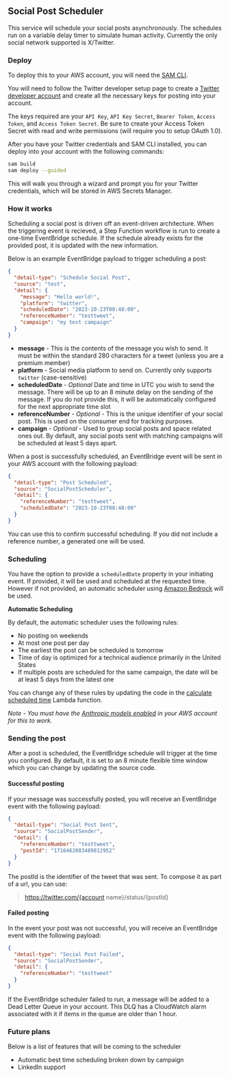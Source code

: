## Social Post Scheduler

This service will schedule your social posts asynchronously. The schedules run on a variable delay timer to simulate human activity. Currently the only social network supported is X/Twitter.

### Deploy

To deploy this to your AWS account, you will need the [SAM CLI](https://docs.aws.amazon.com/serverless-application-model/latest/developerguide/install-sam-cli.html).

You will need to follow the Twitter developer setup page to create a [Twitter developer account](https://developer.twitter.com/en) and create all the necessary keys for posting into your account.

The keys required are your `API Key`, `API Key Secret`, `Bearer Token`, `Access Token`, and `Access Token Secret`. Be sure to create your Access Token Secret with read and write permissions (will require you to setup OAuth 1.0).

After you have your Twitter credentials and SAM CLI installed, you can deploy into your account with the following commands:

```bash
sam build
sam deploy --guided
```

This will walk you through a wizard and prompt you for your Twitter credentials, which will be stored in AWS Secrets Manager.

### How it works

Scheduling a social post is driven off an event-driven architecture. When the triggering event is recieved, a Step Function workflow is run to create a one-time EventBridge schedule. If the schedule already exists for the provided post, it is updated with the new information.

Below is an example EventBridge payload to trigger scheduling a post:

```json
{
  "detail-type": "Schedule Social Post",
  "source": "test",
  "detail": {
    "message": "Hello world!",
    "platform": "twitter",
    "scheduledDate": "2023-10-23T08:48:00",
    "referenceNumber": "testtweet",
    "campaign": "my test campaign"
  }
}
```

* **message** - This is the contents of the message you wish to send. It must be within the standard 280 characters for a tweet (unless you are a premium member)
* **platform** - Social media platform to send on. Currently only supports `twitter` (case-sensitive)
* **scheduledDate** - *Optional* Date and time in UTC you wish to send the message. There will be up to an 8 minute delay on the sending of the message. If you do not provide this, it will be automatically configured for the next appropriate time slot
* **referenceNumber** - *Optional* - This is the unique identifier of your social post. This is used on the consumer end for tracking purposes.
* **campaign** - *Optional* - Used to group social posts and space related ones out. By default, any social posts sent with matching campaigns will be scheduled at least 5 days apart.

When a post is successfully scheduled, an EventBridge event will be sent in your AWS account with the following payload:

```json
{
  "detail-type": "Post Scheduled",
  "source": "SocialPostScheduler",
  "detail": {
    "referenceNumber": "testtweet",
    "scheduledDate": "2023-10-23T08:48:00"
  }
}
```

You can use this to confirm successful scheduling. If you did not include a reference number, a generated one will be used.

### Scheduling

You have the option to provide a `scheduledDate` property in your initiating event. If provided, it will be used and scheduled at the requested time. However if not provided, an automatic scheduler using [Amazon Bedrock](https://aws.amazon.com/bedrock/) will be used.

**Automatic Scheduling**

By default, the automatic scheduler uses the following rules:
* No posting on weekends
* At most one post per day
* The earliest the post can be scheduled is tomorrow
* Time of day is optimized for a technical audience primarily in the United States
* If multiple posts are scheduled for the same campaign, the date will be at least 5 days from the latest one

You can change any of these rules by updating the code in the [calculate scheduled time](./functions/calculate-scheduled-time/index.js) Lambda function.

*Note - You must have the [Anthropic models enabled](https://docs.aws.amazon.com/bedrock/latest/userguide/model-access.html) in your AWS account for this to work.*

### Sending the post

After a post is scheduled, the EventBridge schedule will trigger at the time you configured. By default, it is set to an 8 minute flexible time window which you can change by updating the source code.

#### Successful posting

If your message was successfully posted, you will receive an EventBridge event with the following payload:

```json
{
  "detail-type": "Social Post Sent",
  "source": "SocialPostSender",
  "detail": {
    "referenceNumber": "testtweet",
    "postId": "1716462083489812952"
  }
}
```

The postId is the identifier of the tweet that was sent. To compose it as part of a url, you can use:

> https://twitter.com/{account name}/status/{postId}

#### Failed posting

In the event your post was not successful, you will receive an EventBridge event with the following payload:

```json
{
  "detail-type": "Social Post Failed",
  "source": "SocialPostSender",
  "detail": {
    "referenceNumber": "testtweet"
  }
}
```

If the EventBridge scheduler failed to run, a message will be added to a Dead Letter Queue in your account. This DLQ has a CloudWatch alarm associated with it if items in the queue are older than 1 hour.

### Future plans

Below is a list of features that will be coming to the scheduler

* Automatic best time scheduling broken down by campaign
* LinkedIn support
